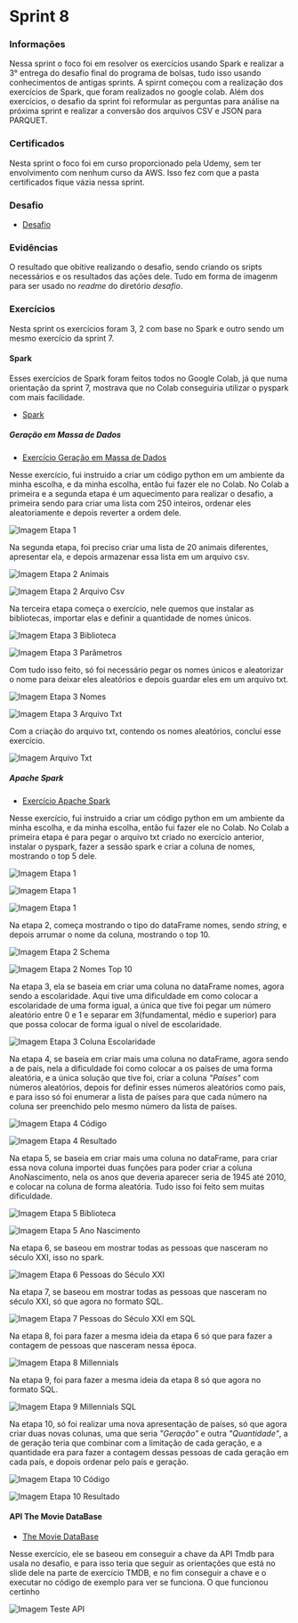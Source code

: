 # Sprint 8
### Informações
Nessa sprint o foco foi em resolver os exercícios usando Spark e realizar a 3° entrega do desafio final do programa de bolsas, tudo isso usando conhecimentos de antigas sprints. A spirnt começou com a realização dos exercícios de Spark, que foram realizados no google colab. Além dos exercícios, o desafio da sprint foi reformular as perguntas para análise na próxima sprint e realizar a conversão dos arquivos CSV e JSON para PARQUET.
### Certificados
Nesta sprint o foco foi em curso proporcionado pela Udemy, sem ter envolvimento com nenhum curso da AWS. Isso fez com que a pasta certificados fique vázia nessa sprint.

### Desafio



- [Desafio](./desafio/)

### Evidências
O resultado que obitive realizando o desafio, sendo criando os sripts necessários e os resultados das ações dele. Tudo em forma de imagenm para ser usado no *readme* do diretório *desafio*.
### Exercícios
Nesta sprint os exercícios foram 3, 2 com base no Spark e outro sendo um mesmo exercício da sprint 7.


#### Spark
Esses exercícios de Spark foram feitos todos no Google Colab, já que numa orientação da sprint 7, mostrava que no Colab conseguiria utilizar o pyspark com mais facilidade.

- [Spark](./exercicios/Spark/)

##### Geração em Massa de Dados

- [Exercício Geração em Massa de Dados](./exercicios/Spark/GeracaoMassaDados/GeracaoMassaDados.ipynb)

Nesse exercício, fui instruido a criar um código python em um ambiente da minha escolha, e da minha escolha, então fui fazer ele no Colab. No Colab a primeira e a segunda etapa é um aquecimento para realizar o desafio, a primeira sendo para criar uma lista com 250 inteiros, ordenar eles aleatoriamente e depois reverter a ordem dele.


![Imagem Etapa 1](./exercicios/Spark/GeracaoMassaDados/Etapa1.png)


Na segunda etapa, foi preciso criar uma lista de 20 animais diferentes, apresentar ela, e depois armazenar essa lista em um arquivo csv.


![Imagem Etapa 2 Animais](./exercicios/Spark/GeracaoMassaDados/Etapa2Animais.png)


![Imagem Etapa 2 Arquivo Csv](./exercicios/Spark/GeracaoMassaDados/Etapa2ArquivoCsv.png)


Na terceira etapa começa o exercício, nele quemos que instalar as bibliotecas, importar elas e definir a quantidade de nomes únicos.


![Imagem Etapa 3 Biblioteca](./exercicios/Spark/GeracaoMassaDados/Etapa3Biblioteca.png)


![Imagem Etapa 3 Parâmetros](./exercicios/Spark/GeracaoMassaDados/Etapa3Parametros.png)


Com tudo isso feito, só foi necessário pegar os nomes únicos e aleatorizar o nome para deixar eles aleatórios e depois guardar eles em um arquivo txt.


![Imagem Etapa 3 Nomes](./exercicios/Spark/GeracaoMassaDados/Etapa3Nomes.png)


![Imagem Etapa 3 Arquivo Txt](./exercicios/Spark/GeracaoMassaDados/Etapa3ArquivoTxt.png)


Com a criação do arquivo txt, contendo os nomes aleatórios, concluí esse exercício.


![Imagem Arquivo Txt](./exercicios/Spark/GeracaoMassaDados/ArquivoTxt.png)


##### Apache Spark

- [Exercício Apache Spark](./exercicios/Spark/ApacheSpark/AparcheSpark.ipynb)

Nesse exercício, fui instruido a criar um código python em um ambiente da minha escolha, e da minha escolha, então fui fazer ele no Colab. No Colab a primeira etapa é para pegar o arquivo txt criado no exercício anterior, instalar o pyspark, fazer a sessão spark e criar a coluna de nomes, mostrando o top 5 dele.


![Imagem Etapa 1](./exercicios/Spark/ApacheSpark/Etapa1InstalandoPyspark.png)


![Imagem Etapa 1](./exercicios/Spark/ApacheSpark/Etapa1ImportandoBiblioteca.png)


![Imagem Etapa 1](./exercicios/Spark/ApacheSpark/Etapa1ColunaNome.png)


Na etapa 2, começa mostrando o tipo do dataFrame nomes, sendo *string*, e depois arrumar o nome da coluna, mostrando o top 10.


![Imagem Etapa 2 Schema](./exercicios/Spark/ApacheSpark/Etapa2Schema.png)


![Imagem Etapa 2 Nomes Top 10](./exercicios/Spark/ApacheSpark/Etapa2NomesTop10.png)


Na etapa 3, ela se baseia em criar uma coluna no dataFrame nomes, agora sendo a escolaridade. Aqui tive uma dificuldade em como colocar a escolaridade de uma forma igual, a única que tive foi pegar um número aleatório entre 0 e 1 e separar em 3(fundamental, médio e superior)  para que possa colocar de forma igual o nível de escolaridade. 


![Imagem Etapa 3 Coluna Escolaridade](./exercicios/Spark/ApacheSpark/Etapa3ColunaEscolaridade.png)


Na etapa 4, se baseia em criar mais uma coluna no dataFrame, agora sendo a de país, nela a dificuldade foi como colocar a os países de uma forma aleatória, e a única solução que tive foi, criar a coluna *"Países"* com números aleatórios, depois for definir esses números aleatórios como país, e para isso só foi enumerar a lista de países para que cada número na coluna ser preenchido pelo mesmo número da lista de países.

![Imagem Etapa 4 Código](./exercicios/Spark/ApacheSpark/Etapa4Codigo.png)


![Imagem Etapa 4 Resultado](./exercicios/Spark/ApacheSpark/Etapa4Resultado.png)


Na etapa 5, se baseia em criar mais uma coluna no dataFrame, para criar essa nova coluna importei duas funções para poder criar a coluna AnoNascimento, nela os anos que deveria aparecer seria de 1945 até 2010, e colocar na coluna de forma aleatória. Tudo isso foi feito sem muitas dificuldade.


![Imagem Etapa 5 Biblioteca](./exercicios/Spark/ApacheSpark/Etapa5Biblioteca.png)


![Imagem Etapa 5 Ano Nascimento](./exercicios/Spark/ApacheSpark/Etapa5AnoNascimento.png)


Na etapa 6, se baseou em mostrar todas as pessoas que nasceram no século XXI, isso no spark.

![Imagem Etapa 6 Pessoas do Século XXI](./exercicios/Spark/ApacheSpark/Etapa6PessoasSecXXI.png)


Na etapa 7, se baseou em mostrar todas as pessoas que nasceram no século XXI, só que agora no formato SQL.

![Imagem Etapa 7 Pessoas do Século XXI em SQL](./exercicios/Spark/ApacheSpark/Etapa7PessoasSecXXISql.png)


Na etapa 8, foi para fazer a mesma ideia da etapa 6 só que para fazer a contagem de pessoas que nasceram nessa época.


![Imagem Etapa 8 Millennials](./exercicios/Spark/ApacheSpark/Etapa8Millennials.png)


Na etapa 9, foi para fazer a mesma ideia da etapa 8 só que agora no formato SQL.

![Imagem Etapa 9 Millennials SQL](./exercicios/Spark/ApacheSpark/Etapa9MillennialsSql.png)


Na etapa 10, só foi realizar uma nova apresentação de países, só que agora criar duas novas colunas, uma que seria *"Geração"* e outra *"Quantidade"*, a de geração teria que combinar com a limitação de cada geração, e a quantidade era para fazer a contagem dessas pessoas de cada geração em cada país, e dopois ordenar pelo país e geração.


![Imagem Etapa 10 Código](./exercicios/Spark/ApacheSpark/Etapa10Codigo.png)


![Imagem Etapa 10 Resultado](./exercicios/Spark/ApacheSpark/Etapa10Resultado.png)
#### API The Movie DataBase

- [The Movie DataBase](./exercicios/Tmdb//)

Nesse exercício, ele se baseou em conseguir a chave da API Tmdb para usala no desafio, e para isso teria que seguir as orientações que está no slide dele na parte de exercício TMDB, e no fim conseguir a chave e o executar no código de exemplo para ver se funciona. O que funcionou certinho


![Imagem Teste API](./exercicios/Tmdb/TesteApi.png)
